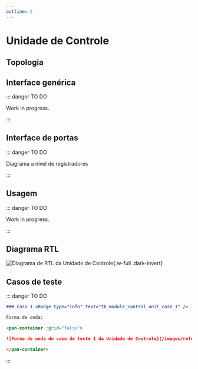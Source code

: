 ```yaml
---
outline: 2
---
```


# Unidade de Controle

## Topologia

<pan-container>

<!--@include: @<!--@include: @/.includes/module_control_unit-topology.md-->

</pan-container>

## Interface genérica

::: danger TO DO

Work in progress.

:::

## Interface de portas

::: danger TO DO

Diagrama a nível de registradores

:::

## Usagem

::: danger TO DO

Work in progress.

:::

## Diagrama RTL

<pan-container>

![Diagrama de RTL da Unidade de Controle](/images/reference/components/module_control_unit_netlist.svg){.w-full .dark-invert}

</pan-container>

## Casos de teste

::: danger TO DO

```md
### Caso 1 <Badge type="info" text="tb_module_control_unit_case_1" />

Forma de onda:

<pan-container :grid="false">

![Forma de onda do caso de teste 1 da Unidade de Controle](/images/reference/components/tb_module_control_unit_case_1.svg){.w-full .dark-invert}

</pan-container>

```

:::
